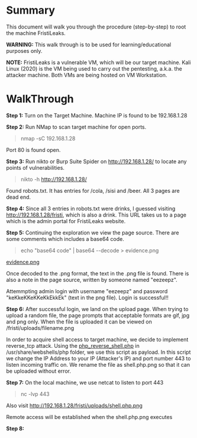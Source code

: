 # Summary
This document will walk you through the procedure (step-by-step) to root the machine FristiLeaks.

**WARNING:** This walk through is to be used for learning/educational purposes only.

**NOTE:**
FristiLeaks is a vulnerable VM, which will be our target machine.
Kali Linux (2020) is the VM being used to carry out the pentesting, a.k.a. the attacker machine.
Both VMs are being hosted on VM Workstation.

# WalkThrough

**Step 1:**
Turn on the Target Machine. Machine IP is found to be 192.168.1.28

**Step 2:**
Run NMap to scan target machine for open ports. 
  > nmap -sC 192.168.1.28

Port 80 is found open.

**Step 3:**
Run nikto or Burp Suite Spider on http://192.168.1.28/ to locate any points of vulnerabilities.
  > nikto -h http://192.168.1.28/

Found robots.txt. It has entries for /cola, /sisi and  /beer. All 3 pages are dead end.

**Step 4:**
Since all 3 entries in robots.txt were drinks, I guessed visiting http://192.168.1.28/fristi, which is also a drink. 
This URL takes us to a page which is the admin portal for FristiLeaks website.

**Step 5:**
Continuing the exploration we view the page source. There are some comments which includes a base64 code.

> echo "base64 code" | base64 --decode > evidence.png 

[evidence.png](evidence.png)

Once decoded to the .png format, the text in the .png file is found.
There is also a note in the page source, written by someone named "eezeepz".

Attemmpting admin login with username "eezeepz" and password "keKkeKKeKKeKkEkkEk" (text in the png file). Login is successful!!


**Step 6:**
After successful login, we land on the upload page. When trying to upload a random file, the page prompts that acceptable formats are gif, jpg and png only. When the file is uploaded it can be viewed on /fristi/uploads/filename.png

In order to acquire shell access to target machine, we decide to implement reverse_tcp attack. 
Using the [php_reverse_shell.php](php_reverse_shell.php) in /usr/share/webshells/php folder, we use this script as payload.
In this script we change the IP Address to your IP (Attacker's IP) and port number 443 to listen incoming traffic on.
We rename the file as shell.php.png so that it can be uploaded without error.

**Step 7:**
On the local machine, we use netcat to listen to port 443
  > nc -lvp 443

Also visit http://192.168.1.28/fristi/uploads/shell.php.png

Remote access will be established when the shell.php.png executes
  
**Step 8:**

  
  



